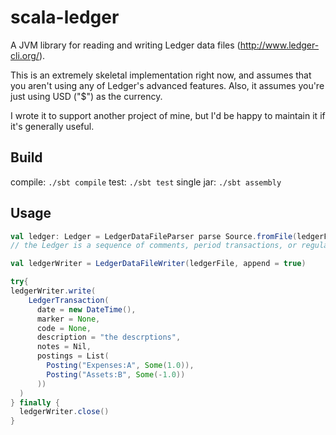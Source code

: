scala-ledger
============

A JVM library for reading and writing Ledger data files (http://www.ledger-cli.org/).

This is an extremely skeletal implementation right now, and assumes that you aren't using any of Ledger's advanced features.
Also, it assumes you're just using USD ("$") as the currency.

I wrote it to support another project of mine, but I'd be happy to maintain it if it's generally useful.

Build
-----

compile: ```./sbt compile```
test: ```./sbt test```
single jar: ```./sbt assembly```

Usage
-----

```scala
val ledger: Ledger = LedgerDataFileParser parse Source.fromFile(ledgerFile).getLines()
// the Ledger is a sequence of comments, period transactions, or regular transactions.

val ledgerWriter = LedgerDataFileWriter(ledgerFile, append = true)

try{
ledgerWriter.write(
    LedgerTransaction(
      date = new DateTime(),
      marker = None,
      code = None,
      description = "the descrptions",
      notes = Nil,
      postings = List(
        Posting("Expenses:A", Some(1.0)),
        Posting("Assets:B", Some(-1.0))
      ))
  )
} finally {
  ledgerWriter.close()
}

```
